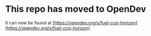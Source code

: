 # This repo has moved to OpenDev

It can now be found at [https://opendev.org/x/fuel-ccp-horizon](https://opendev.org/x/fuel-ccp-horizon)
